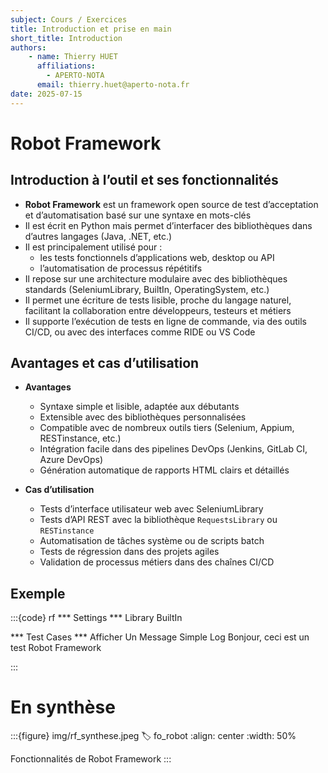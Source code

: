 ```yaml
---
subject: Cours / Exercices
title: Introduction et prise en main
short_title: Introduction 
authors:
    - name: Thierry HUET
      affiliations: 
        - APERTO-NOTA
      email: thierry.huet@aperto-nota.fr
date: 2025-07-15
---
```


# Robot Framework

## Introduction à l’outil et ses fonctionnalités

- **Robot Framework** est un framework open source de test d’acceptation et d’automatisation basé sur une syntaxe en mots-clés
- Il est écrit en Python mais permet d’interfacer des bibliothèques dans d’autres langages (Java, .NET, etc.)
- Il est principalement utilisé pour :
  - les tests fonctionnels d’applications web, desktop ou API
  - l’automatisation de processus répétitifs
- Il repose sur une architecture modulaire avec des bibliothèques standards (SeleniumLibrary, BuiltIn, OperatingSystem, etc.)
- Il permet une écriture de tests lisible, proche du langage naturel, facilitant la collaboration entre développeurs, testeurs et métiers
- Il supporte l’exécution de tests en ligne de commande, via des outils CI/CD, ou avec des interfaces comme RIDE ou VS Code

## Avantages et cas d’utilisation

- **Avantages**
  - Syntaxe simple et lisible, adaptée aux débutants
  - Extensible avec des bibliothèques personnalisées
  - Compatible avec de nombreux outils tiers (Selenium, Appium, RESTinstance, etc.)
  - Intégration facile dans des pipelines DevOps (Jenkins, GitLab CI, Azure DevOps)
  - Génération automatique de rapports HTML clairs et détaillés

- **Cas d’utilisation**
  - Tests d’interface utilisateur web avec SeleniumLibrary
  - Tests d’API REST avec la bibliothèque `RequestsLibrary` ou `RESTinstance`
  - Automatisation de tâches système ou de scripts batch
  - Tests de régression dans des projets agiles
  - Validation de processus métiers dans des chaînes CI/CD

## Exemple

:::{code} rf
*** Settings ***
Library           BuiltIn

*** Test Cases ***
Afficher Un Message Simple
    Log    Bonjour, ceci est un test Robot Framework

:::

# En synthèse

:::{figure} img/rf_synthese.jpeg
:label: fo_robot
:align: center
:width: 50%

Fonctionnalités de Robot Framework
:::